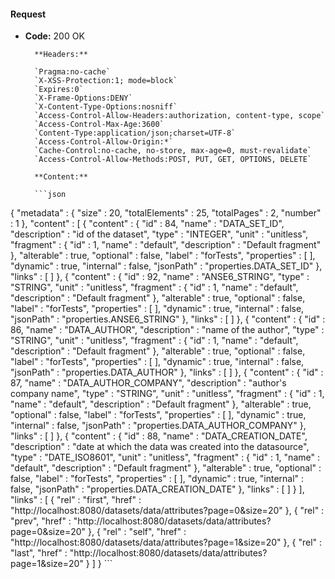 #### Request

* **Code:** 200 OK

        **Headers:**

        `Pragma:no-cache`
        `X-XSS-Protection:1; mode=block`
        `Expires:0`
        `X-Frame-Options:DENY`
        `X-Content-Type-Options:nosniff`
        `Access-Control-Allow-Headers:authorization, content-type, scope`
        `Access-Control-Max-Age:3600`
        `Content-Type:application/json;charset=UTF-8`
        `Access-Control-Allow-Origin:*`
        `Cache-Control:no-cache, no-store, max-age=0, must-revalidate`
        `Access-Control-Allow-Methods:POST, PUT, GET, OPTIONS, DELETE`

        **Content:**

        ```json
    
{
  "metadata" : {
    "size" : 20,
    "totalElements" : 25,
    "totalPages" : 2,
    "number" : 1
  },
  "content" : [ {
    "content" : {
      "id" : 84,
      "name" : "DATA_SET_ID",
      "description" : "id of the dataset",
      "type" : "INTEGER",
      "unit" : "unitless",
      "fragment" : {
        "id" : 1,
        "name" : "default",
        "description" : "Default fragment"
      },
      "alterable" : true,
      "optional" : false,
      "label" : "forTests",
      "properties" : [ ],
      "dynamic" : true,
      "internal" : false,
      "jsonPath" : "properties.DATA_SET_ID"
    },
    "links" : [ ]
  }, {
    "content" : {
      "id" : 92,
      "name" : "ANSE6_STRING",
      "type" : "STRING",
      "unit" : "unitless",
      "fragment" : {
        "id" : 1,
        "name" : "default",
        "description" : "Default fragment"
      },
      "alterable" : true,
      "optional" : false,
      "label" : "forTests",
      "properties" : [ ],
      "dynamic" : true,
      "internal" : false,
      "jsonPath" : "properties.ANSE6_STRING"
    },
    "links" : [ ]
  }, {
    "content" : {
      "id" : 86,
      "name" : "DATA_AUTHOR",
      "description" : "name of the author",
      "type" : "STRING",
      "unit" : "unitless",
      "fragment" : {
        "id" : 1,
        "name" : "default",
        "description" : "Default fragment"
      },
      "alterable" : true,
      "optional" : false,
      "label" : "forTests",
      "properties" : [ ],
      "dynamic" : true,
      "internal" : false,
      "jsonPath" : "properties.DATA_AUTHOR"
    },
    "links" : [ ]
  }, {
    "content" : {
      "id" : 87,
      "name" : "DATA_AUTHOR_COMPANY",
      "description" : "author's company name",
      "type" : "STRING",
      "unit" : "unitless",
      "fragment" : {
        "id" : 1,
        "name" : "default",
        "description" : "Default fragment"
      },
      "alterable" : true,
      "optional" : false,
      "label" : "forTests",
      "properties" : [ ],
      "dynamic" : true,
      "internal" : false,
      "jsonPath" : "properties.DATA_AUTHOR_COMPANY"
    },
    "links" : [ ]
  }, {
    "content" : {
      "id" : 88,
      "name" : "DATA_CREATION_DATE",
      "description" : "date at which the data was created into the datasource",
      "type" : "DATE_ISO8601",
      "unit" : "unitless",
      "fragment" : {
        "id" : 1,
        "name" : "default",
        "description" : "Default fragment"
      },
      "alterable" : true,
      "optional" : false,
      "label" : "forTests",
      "properties" : [ ],
      "dynamic" : true,
      "internal" : false,
      "jsonPath" : "properties.DATA_CREATION_DATE"
    },
    "links" : [ ]
  } ],
  "links" : [ {
    "rel" : "first",
    "href" : "http://localhost:8080/datasets/data/attributes?page=0&size=20"
  }, {
    "rel" : "prev",
    "href" : "http://localhost:8080/datasets/data/attributes?page=0&size=20"
  }, {
    "rel" : "self",
    "href" : "http://localhost:8080/datasets/data/attributes?page=1&size=20"
  }, {
    "rel" : "last",
    "href" : "http://localhost:8080/datasets/data/attributes?page=1&size=20"
  } ]
}
        ```
